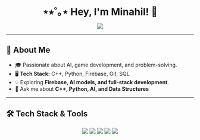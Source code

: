 <!-- Static Header with Typing Animation -->
<p align="center">
  <strong><span style="font-size: 26px;">⋆⭒˚｡⋆ Hey, I'm Minahil! 🎀 </span></strong>

</p>
<p align="center">
  <img src="https://readme-typing-svg.herokuapp.com/?lines=C++,+Python+Programmer;AI+Enthusiast;Game+Developer;Always+learning+new+things!&center=true&color=FF1493&size=22">
</p>

---

## 👋 **About Me**
- 🎓 Passionate about AI, game development, and problem-solving. 
- 🖥️ **Tech Stack:** C++, Python, Firebase, Git, SQL   
- 💡 Exploring **Firebase, AI models, and full-stack development**.  
- 📌 Ask me about **C++, Python, AI, and Data Structures** 

---

## 🛠 **Tech Stack & Tools**
<p align="center">
  <img src="https://img.shields.io/badge/C++-blue?style=for-the-badge&logo=cplusplus&logoColor=white">
  <img src="https://img.shields.io/badge/Python-yellow?style=for-the-badge&logo=python&logoColor=white">
  <img src="https://img.shields.io/badge/Firebase-orange?style=for-the-badge&logo=firebase">
  <img src="https://img.shields.io/badge/Git-F05032?style=for-the-badge&logo=git&logoColor=white">
  <img src="https://img.shields.io/badge/Linux-black?style=for-the-badge&logo=linux&logoColor=white">
</p>
